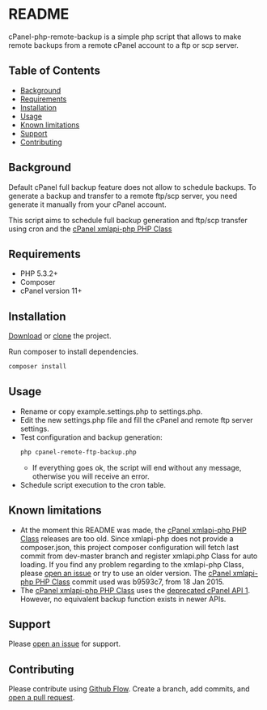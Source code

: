 # README

cPanel-php-remote-backup is a simple php script that allows to make remote backups from a remote cPanel account to a ftp 
or scp server.

## Table of Contents

- [Background](#background)
- [Requirements](#requirements)
- [Installation](#installation)
- [Usage](#usage)
- [Known limitations](#known-limitations)
- [Support](#support)
- [Contributing](#contributing)

## Background

Default cPanel full backup feature does not allow to schedule backups. To generate a backup and transfer to a remote ftp/scp 
server, you need generate it manually from your cPanel account.

This script aims to schedule full backup generation and ftp/scp transfer using cron and the 
[cPanel xmlapi-php PHP Class](https://github.com/CpanelInc/xmlapi-php)

## Requirements
- PHP 5.3.2+
- Composer
- cPanel version 11+


## Installation

[Download](https://github.com/fmfpereira/cpanel-php-remote-backup/releases) or 
[clone](https://github.com/fmfpereira/cpanel-php-remote-backup.git) the project.

Run composer to install dependencies.
```sh
composer install
```

## Usage

- Rename or copy example.settings.php to settings.php.
- Edit the new settings.php file and fill the cPanel and remote ftp server settings.
- Test configuration and backup generation:
    ```sh
    php cpanel-remote-ftp-backup.php
    ```
    - If everything goes ok, the script will end without any message, otherwise you will receive an error.
- Schedule script execution to the cron table.

## Known limitations

- At the moment this README was made, the [cPanel xmlapi-php PHP Class](https://github.com/CpanelInc/xmlapi-php) releases 
are too old. Since xmlapi-php does not provide a composer.json, this project composer configuration will fetch last commit from 
dev-master branch and register xmlapi.php Class for auto loading.
If you find any problem regarding to the xmlapi-php Class, please [open an issue](https://github.com/fmfpereira/cpanel-php-remote-backup/issues/new)
or try to use an older version. The [cPanel xmlapi-php PHP Class](https://github.com/CpanelInc/xmlapi-php) commit used was b9593c7, from 18 Jan 2015.
- The [cPanel xmlapi-php PHP Class](https://github.com/CpanelInc/xmlapi-php) uses the [deprecated cPanel API 1](https://documentation.cpanel.net/display/SDK/cPanel+API+1+Functions+-+Fileman%3A%3Afullbackup). However, no equivalent backup function exists in newer APIs.

## Support

Please [open an issue](https://github.com/fmfpereira/cpanel-php-remote-backup/issues/new) for support.

## Contributing

Please contribute using [Github Flow](https://guides.github.com/introduction/flow/). 
Create a branch, add commits, and [open a pull request](https://github.com/fmfpereira/cpanel-php-remote-backup/compare).
